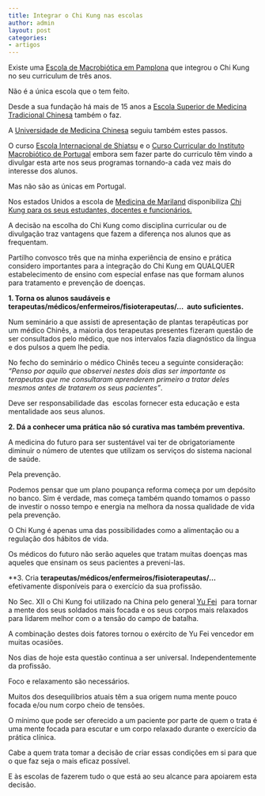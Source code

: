 ```yaml
---
title: Integrar o Chi Kung nas escolas
author: admin
layout: post
categories:
- artigos
---
```

Existe uma <a href="http://euskaleskolamakrobiotikoa.blogspot.pt/" target="_blank">Escola de Macrobiótica em Pamplona</a> que integrou o Chi Kung no seu curriculum de três anos.

Não é a única escola que o tem feito.

Desde a sua fundação há mais de 15 anos a <a href="http://esmtc.pt" target="_blank">Escola Superior de Medicina Tradicional Chinesa</a> também o faz.

A <a href="http://www.umc.pt/" target="_blank">Universidade de Medicina Chinesa</a> seguiu também estes passos.

O curso <a href="http://www.e-macrobiotica.com/formacao/cursos_anuais/curso_de_shiatsu/" target="_blank">Escola Internacional de Shiatsu</a> e o <a href="http://www.e-macrobiotica.com/formacao/cursos_anuais/curso_de_macrobiotica/" target="_blank">Curso Curricular do Instituto Macrobiótico de Portugal</a> embora sem fazer parte do curriculo têm vindo a divulgar esta arte nos seus programas tornando-a cada vez mais do interesse dos alunos.

Mas não são as únicas em Portugal.

Nos estados Unidos a escola de <a href="http://medschool.umaryland.edu/newabout.asp" target="_blank">Medicina de Mariland</a> disponibiliza <a href="http://www.compmed.umm.edu/classes_qi.asp" target="_blank">Chi Kung para os seus estudantes, docentes e funcionários. </a>

A decisão na escolha do Chi Kung como disciplina curricular ou de divulgação traz vantagens que fazem a diferença nos alunos que as frequentam.

Partilho convosco três que na minha experiência de ensino e prática considero importantes para a integração do Chi Kung em QUALQUER estabelecimento de ensino com especial enfase nas que formam alunos para tratamento e prevenção de doenças.

**1. Torna os alunos saudáveis e terapeutas/médicos/enfermeiros/fisioterapeutas/&#8230;  auto suficientes.**

Num seminário a que assisti de apresentação de plantas terapêuticas por um médico Chinês, a maioria dos terapeutas presentes fizeram questão de ser consultados pelo médico, que nos intervalos fazia diagnóstico da língua e dos pulsos a quem lhe pedia.

No fecho do seminário o médico Chinês teceu a seguinte consideração: *&#8220;Penso por aquilo que observei nestes dois dias ser importante os terapeutas que me consultaram aprenderem primeiro a tratar deles mesmos antes de tratarem os seus pacientes&#8221;*.

Deve ser responsabilidade das  escolas fornecer esta educação e esta mentalidade aos seus alunos.

**2. Dá a conhecer uma prática não só curativa mas também preventiva.**

A medicina do futuro para ser sustentável vai ter de obrigatoriamente diminuir o número de utentes que utilizam os serviços do sistema nacional de saúde.

Pela prevenção.

Podemos pensar que um plano poupança reforma começa por um depósito no banco. Sim é verdade, mas começa também quando tomamos o passo de investir o nosso tempo e energia na melhora da nossa qualidade de vida pela prevenção.

O Chi Kung é apenas uma das possibilidades como a alimentação ou a regulação dos hábitos de vida.

Os médicos do futuro não serão aqueles que tratam muitas doenças mas aqueles que ensinam os seus pacientes a preveni-las.

**3. Cria **terapeutas/médicos/enfermeiros/fisioterapeutas/&#8230;** efetivamente disponíveis para o exercício da sua profissão.  

No Sec. XII o Chi Kung foi utilizado na China pelo general <a href="http://en.wikipedia.org/wiki/Yue_Fei" target="_blank">Yu Fei</a>  para tornar a mente dos seus soldados mais focada e os seus corpos mais relaxados para lidarem melhor com o a tensão do campo de batalha.

A combinação destes dois fatores tornou o exército de Yu Fei vencedor em muitas ocasiões.

Nos dias de hoje esta questão continua a ser universal. Independentemente da profissão.

Foco e relaxamento são necessários.

Muitos dos desequilíbrios atuais têm a sua origem numa mente pouco focada e/ou num corpo cheio de tensões.

O mínimo que pode ser oferecido a um paciente por parte de quem o trata é uma mente focada para escutar e um corpo relaxado durante o exercício da prática clínica.

Cabe a quem trata tomar a decisão de criar essas condições em si para que o que faz seja o mais eficaz possível.

E às escolas de fazerem tudo o que está ao seu alcance para apoiarem esta decisão.
